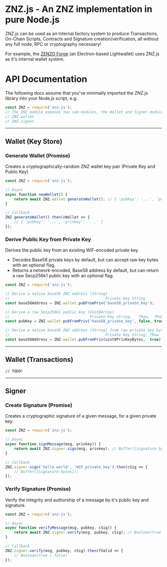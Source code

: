 # ZNZ.js - An ZNZ implementation in pure Node.js

ZNZ.js can be used as an internal factory system to produce Transactions, On-Chain Scripts, Contracts and Signature creation/verification, all without any full node, RPC or cryptography necessary!

For example, the [ZENZO Forge](https://github.com/ZENZO-Ecosystem/zenzo-forge-v2) (an Electron-based Lightwallet) uses ZNZ.js as it's internal wallet system.

# API Documentation

The following docs assume that you've minimally imported the ZNZ.js library into your Node.js script, e.g:
```js
const ZNZ = require('znz-js');
// The ZNZ module exposes two sub-modules, the Wallet and Signer modules
// ZNZ.wallet
// ZNZ.signer
```
---

## Wallet (Key Store)

### Generate Wallet (Promise)
Creates a cryptographically-random ZNZ wallet key pair (Private Key and Public Key)
```js
const ZNZ = require('znz-js');

// Async
async function newWallet() {
    return await ZNZ.wallet.generateWallet(); // { 'pubkey': '...', 'privkey': '...' }
}

// Callback
ZNZ.generateWallet().then(cWallet => {
    // { 'pubkey': '...', 'privkey': '...' }
});
```

### Derive Public Key from Private Key
Derives the public key from an existing WIF-encoded private key.

- Decodes Base58 private keys by default, but can accept raw key bytes with an optional flag.
- Returns a network-encoded, Base58 address by default, but can return a raw Secp256k1 public key with an optional flag.
```js
const ZNZ = require('znz-js');

// Derive a native base58 ZNZ address (String)
//                                           Private Key String
const base58Address = ZNZ.wallet.pubFromPriv('base58_private_key');

// Derive a raw Secp256k1 public key (Uint8Array)
//                                    Private Key String,   fRaw,  fPubBytesOnly
const pubKey = ZNZ.wallet.pubFromPriv('base58_private_key', false, true);

// Derive a native base58 ZNZ address (String) from raw private key bytes (Uint8Array)
//                                           Private Key String, fRaw
const base58Address = ZNZ.wallet.pubFromPriv(uint8PrivKeyBytes,  true);
```

---

## Wallet (Transactions)

`// TODO!`

---

## Signer

### Create Signature (Promise)
Creates a cryptographic signature of a given message, for a given private key.
```js
const ZNZ = require('znz-js');

// Async
async function signMessage(msg, privkey)) {
    return await ZNZ.signer.sign(msg, privkey); // Buffer([signature bytes]);
}

// Callback
ZNZ.signer.sign('hello world', 'WIF_private_key').then(cSig => {
    // Buffer([signature bytes]);
});
```

### Verify Signature (Promise)
Verify the integrity and authorship of a message by it's public key and signature.
```js
const ZNZ = require('znz-js');

// Async
async function verifyMessage(msg, pubkey, cSig)) {
    return await ZNZ.signer.verify(msg, pubkey, cSig); // Boolean(true / false)
}

// Callback
ZNZ.signer.verify(msg, pubkey, cSig).then(fValid => {
    // Boolean(true / false)
});
```
